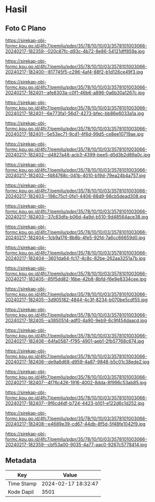 # Hasil

## Foto C Plano

https://sirekap-obj-formc.kpu.go.id/4fc7/pemilu/pdpr/35/78/10/10/03/3578101003066-20240217-182359--020c87fc-d93c-4b72-8e86-54121dff859a.jpg

https://sirekap-obj-formc.kpu.go.id/4fc7/pemilu/pdpr/35/78/10/10/03/3578101003066-20240217-182400--817745f5-c296-4af4-88f2-b1d126ce49f3.jpg

https://sirekap-obj-formc.kpu.go.id/4fc7/pemilu/pdpr/35/78/10/10/03/3578101003066-20240217-182401--afe8303a-c0f1-46b6-a896-0a6b30a1267c.jpg

https://sirekap-obj-formc.kpu.go.id/4fc7/pemilu/pdpr/35/78/10/10/03/3578101003066-20240217-182401--6e773fa1-56d7-4273-bfec-bb86e6033a1a.jpg

https://sirekap-obj-formc.kpu.go.id/4fc7/pemilu/pdpr/35/78/10/10/03/3578101003066-20240217-182401--5e53ec71-9cd1-4f6d-99d5-ce8ee10719ae.jpg

https://sirekap-obj-formc.kpu.go.id/4fc7/pemilu/pdpr/35/78/10/10/03/3578101003066-20240217-182402--d4827a48-acb3-4399-bee5-d0d3b2d89a0c.jpg

https://sirekap-obj-formc.kpu.go.id/4fc7/pemilu/pdpr/35/78/10/10/03/3578101003066-20240217-182402--f484768c-041b-4010-b19d-79ea24b4a757.jpg

https://sirekap-obj-formc.kpu.go.id/4fc7/pemilu/pdpr/35/78/10/10/03/3578101003066-20240217-182403--198c75cf-0fe1-4406-88d9-98cb5dead308.jpg

https://sirekap-obj-formc.kpu.go.id/4fc7/pemilu/pdpr/35/78/10/10/03/3578101003066-20240217-182403--37c83dfa-b06d-4a9d-b510-9d48564ace38.jpg

https://sirekap-obj-formc.kpu.go.id/4fc7/pemilu/pdpr/35/78/10/10/03/3578101003066-20240217-182404--1cb9a176-8b8b-4fe5-92fd-7a6cc66659d0.jpg

https://sirekap-obj-formc.kpu.go.id/4fc7/pemilu/pdpr/35/78/10/10/03/3578101003066-20240217-182404--3601da64-fc17-4c8c-82be-262aa3251a7b.jpg

https://sirekap-obj-formc.kpu.go.id/4fc7/pemilu/pdpr/35/78/10/10/03/3578101003066-20240217-182405--85f5dd82-16be-42b8-8bfd-f6e9e8334cee.jpg

https://sirekap-obj-formc.kpu.go.id/4fc7/pemilu/pdpr/35/78/10/10/03/3578101003066-20240217-182405--3d905182-4844-4c3f-8234-b070be5cdf55.jpg

https://sirekap-obj-formc.kpu.go.id/4fc7/pemilu/pdpr/35/78/10/10/03/3578101003066-20240217-182405--a3850514-adf0-4a90-9eb9-6c9f454daacd.jpg

https://sirekap-obj-formc.kpu.go.id/4fc7/pemilu/pdpr/35/78/10/10/03/3578101003066-20240217-182406--64fa0587-f795-4901-aeb1-2fb57768c674.jpg

https://sirekap-obj-formc.kpu.go.id/4fc7/pemilu/pdpr/35/78/10/10/03/3578101003066-20240217-182406--de9a6d68-d959-4a87-9848-b5c01c38ede2.jpg

https://sirekap-obj-formc.kpu.go.id/4fc7/pemilu/pdpr/35/78/10/10/03/3578101003066-20240217-182407--4f76c426-1916-4002-8dda-8f996c53ab85.jpg

https://sirekap-obj-formc.kpu.go.id/4fc7/pemilu/pdpr/35/78/10/10/03/3578101003066-20240217-182407--9f6cd4df-b724-4423-b101-e122d6c1d252.jpg

https://sirekap-obj-formc.kpu.go.id/4fc7/pemilu/pdpr/35/78/10/10/03/3578101003066-20240217-182408--e4689e39-cd67-44db-8f5d-5f48fe1042f9.jpg

https://sirekap-obj-formc.kpu.go.id/4fc7/pemilu/pdpr/35/78/10/10/03/3578101003066-20240217-182359--cbf53a00-9035-4a77-aac0-9267c5778414.jpg


## Metadata

| Key        | Value               |
| ---------- | ------------------- |
| Time Stamp | 2024-02-17 18:32:47 |
| Kode Dapil | 3501                |



